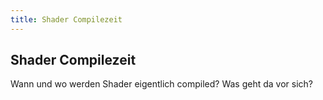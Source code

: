 ```yaml
---
title: Shader Compilezeit
---
```


## Shader Compilezeit

Wann und wo werden Shader eigentlich compiled?
Was geht da vor sich?
